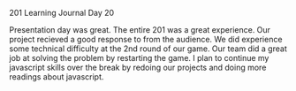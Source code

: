 201 Learning Journal
Day 20

  Presentation day was great. The entire 201 was a great experience. Our project recieved a good response to from the audience. We did 
experience some technical difficulty at the 2nd round of our game. Our team did a great job at solving the problem by restarting the game.
I plan to continue my javascript skills over the break by redoing our projects and doing more readings about javascript. 
